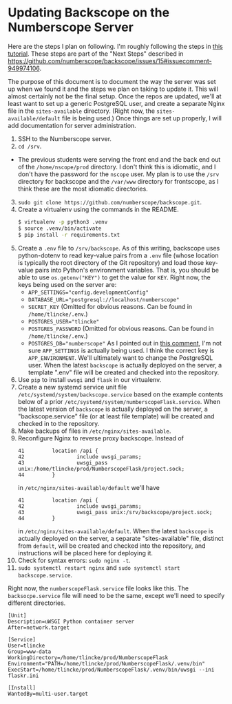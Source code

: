# Updating Backscope on the Numberscope Server

Here are the steps I plan on following. I'm roughly following the steps in
[this tutorial](https://www.digitalocean.com/community/tutorials/how-to-serve-flask-applications-with-uswgi-and-nginx-on-ubuntu-18-04).
These steps are part of the "Next Steps" described in
https://github.com/numberscope/backscope/issues/15#issuecomment-949974106.

The purpose of this document is to document the way the server was set up when
we found it and the steps we plan on taking to update it. This will almost
certainly not be the final setup. Once the repos are updated, we'll at least
want to set up a generic PostgreSQL user, and create a separate
Nginx file in the `sites-available` directory. (Right now, the
`sites-available/default` file is being used.) Once things are set up properly,
I will add documentation for server administration.

1. SSH to the Numberscope server.
2. `cd /srv`.
  * The previous students were serving the front end and the back end out of
    the `/home/nscope/prod` directory. I don't think this is idiomatic, and I
    don't have the password for the `nscope` user. My plan is to use the
    `/srv` directory for backscope and the `/var/www` directory for
    frontscope, as I think these are the most idiomatic directories.
3. `sudo git clone https://github.com/numberscope/backscope.git`.
4. Create a virtualenv using the commands in the README.
   ```sh
   $ virtualenv -p python3 .venv
   $ source .venv/bin/activate
   $ pip install -r requirements.txt
   ```
5. Create a `.env` file to `/srv/backscope`. As of this writing,
   backscope uses python-dotenv to read key-value pairs from a `.env` file
   (whose location is typically the root directory of the Git repository) and
   load those key-value pairs into Python's environment variables. That is,
   you should be able to use `os.getenv("KEY")` to get the value for `KEY`.
   Right now, the keys being used on the server are:
     * `APP_SETTINGS="config.developmentConfig"`
     * `DATABASE_URL="postgresql://localhost/numberscope"`
     * `SECRET_KEY` (Omitted for obvious reasons. Can be found in
       `/home/tlincke/.env`.)
     * `POSTGRES_USER="tlincke"`
     * `POSTGRES_PASSWORD` (Omitted for obvious reasons. Can be found in
       `/home/tlincke/.env`.)
     * `POSTGRES_DB="numberscope"`
   As I pointed out in [this comment](https://github.com/numberscope/backscope/pull/20#discussion_r739409318),
   I'm not sure `APP_SETTINGS` is actually being used. I think the correct key
   is `APP_ENVIRONMENT`. We'll ultimately want to change the PostgreSQL user.
   When the latest `backscope` is actually deployed on the server, a template
   ".env" file will be created and checked into the repository.
6. Use `pip` to install `uwsgi` and `flask` in our virtualenv.
7. Create a new systemd service unit file
   `/etc/systemd/system/backscope.service` based on the example contents
   below of a prior `/etc/systemd/system/numberscopeFlask.service`. When the
   latest version of `backscope` is actually deployed on the server, a
   "backscope.service" file (or at least file template) will be created and
   checked in to the repository.
8. Make backups of files in `/etc/nginx/sites-available`.
9. Reconfigure Nginx to reverse proxy backscope. Instead of
   ```
   41         location /api {
   42                 include uwsgi_params;
   43                 uwsgi_pass unix:/home/tlincke/prod/NumberscopeFlask/project.sock;
   44         }
   ```
   in `/etc/nginx/sites-available/default` we'll have
   ```
   41         location /api {
   42                 include uwsgi_params;
   43                 uwsgi_pass unix:/srv/backscope/project.sock;
   44         }
   ```
   in `/etc/nginx/sites-available/default`.
   When the latest `backscope` is actually deployed on the server, a separate
   "sites-available" file, distinct from `default`, will be created and
   checked into the repository, and instructions will be placed here for
   deploying it.
10. Check for syntax errors: `sudo nginx -t`.
11. `sudo systemctl restart nginx` and
    `sudo systemctl start backscope.service`.

Right now, the `numberscopeFlask.service` file looks like this. The
`backsocpe.service` file will need to be the same, except we'll need
to specify different directories.

```
[Unit]
Description=uWSGI Python container server
After=network.target

[Service]
User=tlincke
Group=www-data
WorkingDirectory=/home/tlincke/prod/NumberscopeFlask
Environment="PATH=/home/tlincke/prod/NumberscopeFlask/.venv/bin"
ExecStart=/home/tlincke/prod/NumberscopeFlask/.venv/bin/uwsgi --ini flaskr.ini

[Install]
WantedBy=multi-user.target
```

